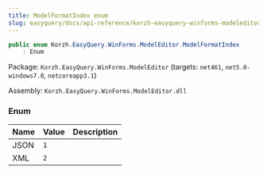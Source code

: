 ```yaml
---
title: ModelFormatIndex enum
slug: easyquery/docs/api-reference/korzh-easyquery-winforms-modeleditor/korzh-easyquery-winforms-modeleditor-namespace/modelformatindex-enum
---
```



```csharp
public enum Korzh.EasyQuery.WinForms.ModelEditor.ModelFormatIndex
    : Enum

```
Package: `Korzh.EasyQuery.WinForms.ModelEditor` (targets: `net461`, `net5.0-windows7.0`, `netcoreapp3.1`)

Assembly: `Korzh.EasyQuery.WinForms.ModelEditor.dll`

### Enum

| Name | Value | Description | 
| --- | --- | --- | 
| JSON | `1` |  | 
| XML | `2` |  |